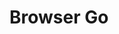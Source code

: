 # Browser Go 

<!-- Screenshot(s): Images of your actual game. -->

<!-- background info on Go -->

<!-- ☐ Technologies Used: List of the technologies used, e.g., JavaScript, HTML, CSS... -->

<!-- ☐ Getting Started: In this section include the link to your deployed game and any instructions you deem important. -->

<!-- ☐ Next Steps: Planned future enhancements (icebox items). -->